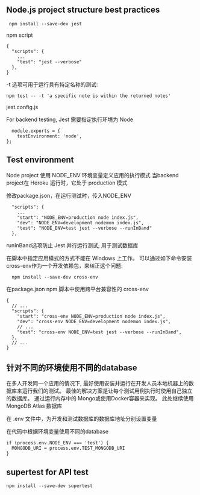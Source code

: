## Node.js project structure best practices 

```
 npm install --save-dev jest  
```

npm script
```
{
  "scripts": {
    ...
    "test": "jest --verbose"
  },
}
```
-t 选项可用于运行具有特定名称的测试:
```
npm test -- -t 'a specific note is within the returned notes'
```

jest.config.js

For backend testing, Jest 需要指定执行环境为 Node
```
  module.exports = {
    testEnvironment: 'node',
};
```

## Test environment
Node project 使用 NODE_ENV 环境变量定义应用的执行模式
当backend project在 Heroku 运行时，它处于 production 模式

修改package.json，在运行测试时，传入NODE_ENV
```
  "scripts": {
    ...
    "start": "NODE_ENV=production node index.js",
    "dev": "NODE_ENV=development nodemon index.js",
    "test": "NODE_ENV=test jest --verbose --runInBand"
  },
```
runInBand选项防止 Jest 并行运行测试; 用于测试数据库

在脚本中指定应用模式的方式不能在 Windows 上工作。 
可以通过如下命令安装cross-env作为一个开发依赖包，来纠正这个问题:
```
  npm install --save-dev cross-env
```
在package.json npm 脚本中使用跨平台兼容性的 cross-env
```
{
  // ...
  "scripts": {
    "start": "cross-env NODE_ENV=production node index.js",
    "dev": "cross-env NODE_ENV=development nodemon index.js",
    // ...
    "test": "cross-env NODE_ENV=test jest --verbose --runInBand",
  },
  // ...
}
```

## 针对不同的环境使用不同的database
在多人开发同一个应用的情况下, 最好使用安装并运行在开发人员本地机器上的数据库来运行我们的测试。 
最佳的解决方案是让每个测试用例执行时使用自己独立的数据库。 
通过运行内存中的 Mongo或使用Docker容器来实现。 
此处继续使用 MongoDB Atlas 数据库

在 .env 文件中，为开发和测试数据库的数据库地址分别设置变量

在代码中根据环境变量使用不同的database
```
if (process.env.NODE_ENV === 'test') {
  MONGODB_URI = process.env.TEST_MONGODB_URI
}
```

## supertest for API test
```
npm install --save-dev supertest
```
